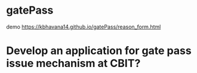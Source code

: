 # gatePass
demo  https://kbhavana14.github.io/gatePass/reason_form.html
# Develop an application for gate pass issue mechanism at CBIT?
